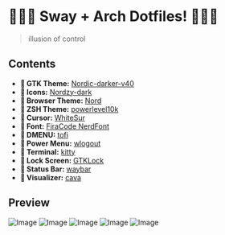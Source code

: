 # 🧙🏽‍♂️ Sway + Arch Dotfiles! 🧙🏽‍♂️
> illusion of control
## Contents
+ **󰔎 GTK Theme:** [Nordic-darker-v40](https://github.com/EliverLara/Nordic) <br>
+ **󰔎 Icons:** [Nordzy-dark](https://github.com/MolassesLover/Nordzy-icon) <br>
+ **󰔎 Browser Theme:** [Nord](https://addons.mozilla.org/en-US/firefox/addon/nord-firefox/?utm_source=addons.mozilla.org&utm_medium=referral&utm_content=search) <br>
+ **󰔎 ZSH Theme:** [powerlevel10k](https://github.com/romkatv/powerlevel10k) <br>
+ **󰆽 Cursor:** [WhiteSur](https://github.com/vinceliuice/WhiteSur-cursors) <br>
+ ** Font:** [FiraCode NerdFont](https://github.com/tonsky/FiraCode) <br>
+ **󰮫 DMENU:** [tofi](https://github.com/philj56/tofi) <br>
+ **󰤄 Power Menu:** [wlogout](https://github.com/ArtsyMacaw/wlogout) <br>
+ ** Terminal:** [kitty](https://github.com/kovidgoyal/kitty) <br>
+ ** Lock Screen:** [GTKLock](https://github.com/jovanlanik/gtklock) <br>
+ ** Status Bar:** [waybar](https://github.com/Alexays/Waybar) <br>
+ **󰄨 Visualizer:** [cava](https://github.com/karlstav/cava) <br>

## Preview
![Image](https://github.com/user-attachments/assets/bf9aeb22-55eb-4d2d-8567-a4f91bd030bb)
![Image](https://github.com/user-attachments/assets/22467590-6be7-4d29-8a7d-3d0b00492145)
![Image](https://github.com/user-attachments/assets/8b5b319d-7314-46d2-b152-494a3599f340)
![Image](https://github.com/user-attachments/assets/79fad720-42bd-4e4a-a3be-a3b2da879af9)
![Image](https://github.com/user-attachments/assets/956bfb22-d4d7-4c5d-a849-16feeb8fb2dd)
